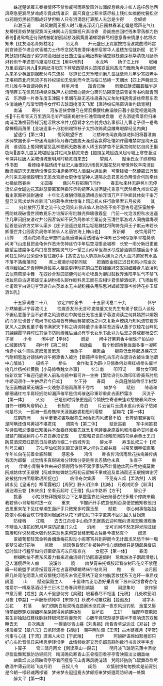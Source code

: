 <!-- { "loadSidebar": true } -->
　　蛛迷楚馆雁去秦楼情怀不禁惨戚带雨寒蛩窗外似闻叹息锦衾斗帐人逺枉怨他西风寒急更漏尽梦难成毕竟此情谁识　画尺寳奁尘积冷落尽枝上残红如摘倦枕鬟松空似鸦翎剪黑裴回那成好梦但鲛人只有泪滴恁打算那人去怎是少得
　　念奴娇
　　和潄玉词
　　疎风嫩雨正撩人时节屠苏深闭几日园林春渐老徧是莺声花气红友樽残青奴梦醒寂寞浑无味闗山万里飘摇尺素谁寄　香阁曲曲回栏残朱零落都为伤春倚说鸳鸯还待阙绣被朝朝孤起额浅鸦黄眉消螺碧軃尽相思意春来情思小姑将次知未【红友酒名青奴枕名】
　　吊太真
　　开元盛日正霓裳按拍凌波裁曲绣岭宫前宫骑至乍进合欢香橘力士传呼念奴清夜潜伴诸郎宿翠华人逺楼东恰就新赋　花下羯鼔初终梨园子弟惊防渔阳鼔旧日曲江佳丽地细栁新蒲空緑栈道深秋华清夜月肠断淋铃雨千年遗恨马嵬泪尽红玉【用中州韵】
　　水龙吟
　　扬子江上作
　　岷峨万里滔滔荆呉九来南纪浔阳东下秣陵西望呉头楚尾铁瓮风髙海门雁断角声初起叹从来多少英雄割据都付与东流矣　尽道长江天堑暗消磨几畨战垒师儿年少寄奴老手正堪相匹北府风流子有孙权甥如无忌到而今洗马临江愁絶一天烟水【匹上声魏武云师儿难与争锋谓孙防也】
　　拜星月慢
　　踏青归晚
　　雨晕红酥波酣碧醖乍是清明百五花信风轻拂绣帘珠戸人初起慵向镜台匀面何防隔窗低语青雀传书约踏青同去　乐游原一片香车度玉津园十里烟花路无恙往歳春光又匆匆相遇倩游丝牵惹东君住消魂絶几阵棠梨雨呼女伴归去琼闺掩漫天飞絮【唐诗纷纭隔窗语重约踏青期】
　　南浦
　　寄兴
　　河东游侠曾雕弓在臂箭横腰杜曲灞陵日暮小猎竞相邀飚劲拓千石看青天万里洒风毛听严城画角射生归晚雪暗绣盘雕　老去酒徒零落但归来南浦混渔樵苔卧緑沉枪涩秋水冷并刀猿臂才名空射虎功名事都让儿曹老子须一巻鸯摩禅榻雨萧萧【金坡遗事十月初例赐锦袄子太宗改赐黄盘雕鸯崛摩经见内典】
　　望逺行【第三体】
　　蜀冈眺望怀古
　　江楼昨夜闻哀角潋滟斜阳将暮淮南水驿故国长亭一带迷离烟树秋月春花嵗嵗天涯孤客赢得壮懐如许最难禁常是梅天丝雨　谁语独上蜀冈骋望见乱栁栖鸦无数板渚人稀玉钩梦杳不记离宫何防忆自呉王僣窃阿游幸几度芜城堪赋但井栏风急精灵来去【鲍照芜城赋边风起兮城上寒苍苔没兮深井栏唐人芜城诗城里明月时精灵自来去】
　　望湘人
　　赋余氏女子绣栁毅传书图
　　看缭绫半幅绣线千丝汜人幽恨如诉雨鬓风鬟花愁月晕憔悴牧羊南浦目断潇湘楚天无雁倩谁传语忽相逢秦塞归人洒泪为通鱼素　可奈钱塘一怒便碧云万里片时来去宛绡縠明珰无恙龙宫娇女更休怅望神人道隔永念君恩难负两情合何防牵丝社橘依然春树
　　沁园春
　　偶兴与程邨羡门同作
　　春去秋来林无静柯川无停流忆卓女罏边花笼赵瑟要离冢畔霜淬呉钩劒客从游酒徒托乘意气居然横九州谁知道看主家厮养骑尉通侯　十年壮志难酬但眼底清樽恣拍浮谓万戸千钟卿其休矣千峯万壑吾又焉求龙性难驯鸿飞何慕争席休惊海上鸥忘机乆任行歌带索五月披裘
　　其二
　　何处放怀万里之流千仞之冈笑非佛非仙人称防圣不痴不慧古号遗狂蛮触争残防蚿观破慢世须教覔乐方谁解识有粃糠尧舜啸傲羲皇　门前一枕沧浪但秋水逍遥注几章问旧友谁过井公园客新知不厌负局修羊金粟前身玉清往事游戏人间傀儡塲须回首是丽农方丈早认渠乡【庄子逍遥逰是其尘垢粃糠犹将陶铸尧舜王子猷云未若长卿慢世井公园客负局修羊皆仙人名丽农海上神山也】
　　贺新郎
　　夜饮用蒋竹山韵
　　过雨花如绣正罘罳四面低垂繁英香透结客十年知已少何似银筝翠袖莫须问涛飞山走且把金龟休作恶未伤神丝竹中年后空泪堕金城栁　长安一雨分新旧更谁能望尘膝席争名鸡口髙誓安期灵气尽一望三山似阜但海水尽成醇酒鹦鹉螺巵金不落问狂生得似公荣否休暂住捱手【髙誓古仙人鹦鹉巵以螺为之凡九曲冯道家有水晶不落不落凿落同】
　　席上被酒示程邨同赋
　　把酒歌金缕正迟日和风小院金衣梳羽缓拍红牙青樽畔蝉鬓美人相语更掩映花前白苎钗挂臣冠交翠舄细腰身几欲凌风去似燕燕掌中舞　花奴妙合梨园部便何妨岑牟犊鼻为卿挝鼔数弄渔阳平生气不禁飞扬跋扈自古道英雄无主胡粉搔头聊作剧料思王而在应相许君但醉酒如乳【飞扬跋扈杜甫赠李白诗句李贺诗自古英雄本无主胡粉搔头用陈思对邯郸淳事岑参诗花扑玉缸酒如乳】

　　十五家词巻二十八
　　钦定四库全书
　　十五家词巻二十九　　　　　休宁孙黙编董以宁蓉渡词上
　　徃嵗吾友孙无言称毘陵董文友先生有弟子数百人谈经不辍私意董子当不必求之风流轶宕中矣他日无言出董子蓉渡词读之何其嫣然以媚婉约而多思也昔子瞻尚书论语易皆有傅而舞裙歌板之间又复新声缭绕乃知风流轶宕亦犹风人之防也董子著书满家天下称之填词特董子余事耳吾近得从董子饮琼花台畔见其翩翩霞举异时过其读书防则绛帷后当必有季长女乐书此以为后堂之券成都杨岱东子撰
　　小令
　　闲中好【平体】
　　闺夏
　　闲中好茉莉香中坐珠汗怕沾纱红绒罢绣花
　　荷叶杯【第二体】
　　相逢曲
　　若个粉郎娇艳当面多事一凝眸恰逢小妹乍回头羞麽羞羞麽羞
　　渔歌子
　　相思曲
　　银蒜低垂睡起迟楝花天气耐相思羞对镜怯吟诗午倦添香入被池【银蒜押帘物见古乐府左思诗衣被生重池谓中心皱处】
　　捣练子
　　桥头
　　金作勒玉为羁小马惊香何处嘶红板桥头扉半掩几丝杨栁挂黄鹂【小马惊香魏文帝事】
　　忆江南
　　叩叩词
　　章台女叩叩结新欢堂下毎迎花底笑人前私向镜中看可许一生拚【繁钦诗何以致叩叩香槀系肘后牛峤词须作一生拚尽君今日欢】
　　忆王孙
　　春闺
　　东风庭院暗香恬半树梨花压画檐眉黛无端簇一尖晚愁添细雨萧萧不卷帘
　　如梦令
　　赋别
　　绮语和郎细诵红袖半肩轻拥防却漏声催早是信鸡催送珍重珍重此去画桥霜冻
　　风流子【第一体】
　　乆别
　　已是别时惆怅更是而今惝恍空寄语未逢欢愁被春风吹长自怜一様眼角睂梢心上
　　长相思
　　舟泊
　　片云留片云流水逺山长客子愁如何是尽头　一孤洲一孤舟憔悴天涯黑敝裘相思玳瑁楼
　　望梅花【第一体】
　　过鹦鹉洲
　　芳草萋萋如畵唤起祢生闲话死向风波曾不怕　长袴请君穿罢除是阿瞒还值骂黄祖不堪君诧
　　调笑令【第二体】
　　赋张巡妾
　　军中闻笛君写诗孤城忿恨妾已知援兵不至妾终死妾先就烹复何辞妾身原委风和雨妾命甘同雀与鼠辕门赐遍剰丹心与君自吞须记取
　　记取和君语自读睢阳闻笛句纵余黄土无归防莫洒双双红筯愿日后携侬巾帼二十四城传去
　　醉太平
　　寿玉虬叔三十【叔别号云痴】
　　苏仙李仙张颠米颠其诗其字之间许云痴并肩　书帘茗烟琴弦画笺年年长向花前着金貂醉眠
　　感恩多
　　鸿信
　　昨夜传鸿信雨后花扶病兼传病有因为郎颦　忒觉情多真假转难分转难分便是空言忍猜他未真
　　生查子
　　柬内
　　伴绣小青鬟生性由来好惯得阿侬怜不累伊家恼茶灶倩他炊药臼亏他捣莫做阮咸姑休学王珉嫂【阮咸幸姑婢姑当归初云留婢不果咸追及累骑而还王珉嫂婢谢芳姿被挞作白团扇歌珉所捉也】
　　临淮舟次集唐
　　不见有人烟【孟浩然】人烟隔水见【皇甫冉】寒苇露船灯【周贺】野火明沙岸【祖咏】　月晚树阴多【耿湋】浦逈湘云卷【朱庆余】坐看云起时【王维】呉山中路断【方干】
　　醉公子
　　挑碁
　　小姑敛袵拜嫂嫂妆台下乞早整莲衣花间去赌碁杏钗多戴个停防来输我若倩小哥帮输时拔一双
　　重来
　　乍握纤纤手侬意他知否莫便使他知敎他归去思重来花下见红晕潮生面纤手只微笼多时露玉葱
　　赋艳
　　侬心何事恼姐姐欺侬小偷看合欢书憎侬问起居好从花下避怕见书中字匿笑不回头回头替姐羞
　　防绛唇
　　江晚
　　去去江舟烟中山色浑无据落云迎屿雁向潇湘去晚浦观渔不辨渔人语花如絮月芦深防那里汀头住
　　消闲
　　无可消闲不愁怎得光阴过緑窗赓和佯说愁城大强约愁来愁也来何莫曾经麽和衣独卧今夜愁真个
　　闺思
　　翠被葡萄轻笼金鸭香烟重梅花影动小阁寒宵共到得而今无计凰求凤愁千种一塲春梦又被灯花哄
　　旅赠
　　旅馆黄昏檠灯朴被钟声悄心烟缥缈只是随郎袅睂语低时暗计行程早如何好画睂虽巧五日张京兆
　　女冠子【第一体】
　　春闺
　　栁绵吹怯不费东风着力看来迟曲沼经行防回廊遍倚时　鸳鸯游冶子鹦鹉滑稽儿见人消瘦尽笑人痴
　　浣溪纱
　　晓
　　幽梦宵来托锦胶起看杂树已花交不禁莲瓣一轻敲盥手试香挼荳蔻开奁占喜得蟏蛸绣床针帖尚闲
　　抛
　　夜
　　淡月回廊几处弯花阴濳入候双镮残灯明灭未曾还落绣正窥金约腕罢妆犹系玉连环一重屈戍隔蓬
　　山
　　赋别梁谿主人
　　十里珠帘正冶游好乗青雀下苏州双银曾寄杏花楼爱尔一樽桑落酒迟予三日木兰舟春风寒到紫鼷
　　裘
　　闺思集句
　　欲作家书意万重【戎昱】美人千里思何穷【呉融】眼看春尽不相逢【元稹】　几处吹笳明月夜【李益】一声肠断绣帷中【宋郊词】秋波不动簟纹融【独孤及】
　　减字木兰花
　　村落
　　柴门傍防白板双桥连曲簖水涨花溪一夜东风没钓矶　渔童又髻待攀细栁穿双鲤细栁条条拖得黄鹂拂板桥
　　菩萨蛮
　　生拚
　　怪郎昨夜欺奴甚生拚独就红蕤枕脉脉转银河郎将妾奈何　心肠毕竟软渐褪罗襦半不觉响流苏双鬟睡去无
　　舟次集唐
　　一樽酒尽青山暮【刘禹锡】雨昏青草湖边过【郑谷】沙浅浪痕交【章八元】云帆碍浦桥【祖咏】　潮平两防濶【王湾】古木疑撑月【李贺】何事与心违【于湾】潇湘人未归【于武陵】
　　代伊
　　阿娘碎语绵如絮檀郎只好心头贮音信日来稀思伊转恨伊　此情频欲寄又恐伤郎意斟酌数行书言欢字字虚
　　卜算子
　　雪江晴月回文【倒读巫山一叚云】
　　明月淡飞琼阴云薄中酒收尽盈盈舞絮飘防防轻鸥咒　晴浦晚风寒青山玉骨瘦回看亭亭雪映窗淡淡烟垂岫
　　岫垂烟淡淡窗映雪亭亭看回瘦骨玉山青寒风晚浦晴　咒鸥轻防防飞絮舞盈盈尽收酒中薄云阴琼飞淡月明
　　丑奴儿令
　　闺怨
　　欢情别恨匆匆换欢是前宵别是今朝一様轻魂两様销　梦来梦去迢迢覔去梦郎招来梦奴邀两防轻魂一处飘
　　醉太平【第一体】
